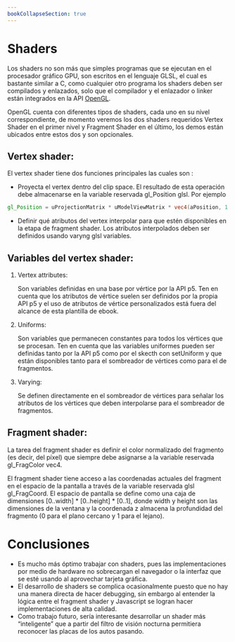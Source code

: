 ```yaml
---
bookCollapseSection: true
---
```


# Shaders

Los shaders no son más que simples programas que se ejecutan en el procesador gráfico GPU, son escritos en el lenguaje GLSL, el cual es bastante similar a C, como cualquier otro programa los shaders deben ser compilados y enlazados, solo que el compilador y el enlazador o linker están integrados en la API [OpenGL](https://www.opengl.org/).

OpenGL cuenta con diferentes tipos de shaders, cada uno en su nivel correspondiente, de momento veremos los dos shaders requeridos Vertex Shader en el primer nivel y Fragment Shader en el último, los demos están ubicados entre estos dos y son opcionales.

## Vertex shader:

El vertex shader tiene dos funciones principales las cuales son :

- Proyecta el vertex dentro del clip space. El resultado de esta operación debe almacenarse en la variable reservada gl_Position glsl. Por ejemplo  

``` glsl
gl_Position = uProjectionMatrix * uModelViewMatrix * vec4(aPosition, 1.0)
```
- Definir qué atributos del vertex interpolar para que estén disponibles en la etapa de fragment shader. Los atributos interpolados deben ser definidos usando varyng glsl variables.
        
## Variables del vertex shader: 

1. Vertex attributes: 
    
    Son variables definidas en una base por vértice por la API p5. Ten en cuenta que los atributos de vértice suelen ser definidos por la propia API p5 y el uso de atributos de vértice personalizados está fuera del alcance de esta plantilla de ebook.
2. Uniforms: 

    Son variables que permanecen constantes para todos los vértices que se procesan. Ten en cuenta que las variables uniformes pueden ser definidas tanto por la API p5 como por el skecth con setUniform y que están disponibles tanto para el sombreador de vértices como para el de fragmentos.
3. Varying:

    Se definen directamente en el sombreador de vértices para señalar los atributos de los vértices que deben interpolarse para el sombreador de fragmentos.

## Fragment shader: 

La tarea del fragment shader es definir el color normalizado del fragmento (es decir, del píxel) que siempre debe asignarse a la variable reservada gl_FragColor vec4.

El fragment shader tiene acceso a las coordenadas actuales del fragment en el espacio de la pantalla a través de la variable reservada glsl gl_FragCoord. El espacio de pantalla se define como una caja de dimensiones [0..width] * [0..height] * [0..1], donde width y height son las dimensiones de la ventana y la coordenada z almacena la profundidad del fragmento (0 para el plano cercano y 1 para el lejano).

# Conclusiones
- Es mucho más óptimo trabajar con shaders, pues las implementaciones por medio de hardware no sobrecargan el navegador o la interfaz que se esté usando al aprovechar tarjeta gráfica.
- El desarrollo de shaders se complica ocasionalmente puesto que no hay una manera directa de hacer debugging, sin embargo al entender la lógica entre el fragment shader y Javascript se logran hacer implementaciones de alta calidad. 
- Como trabajo futuro, sería interesante desarrollar un shader más “inteligente” que a partir del filtro de visión nocturna permitiera reconocer las placas de los autos pasando.



